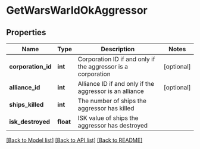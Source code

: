 # GetWarsWarIdOkAggressor

## Properties
Name | Type | Description | Notes
------------ | ------------- | ------------- | -------------
**corporation_id** | **int** | Corporation ID if and only if the aggressor is a corporation | [optional] 
**alliance_id** | **int** | Alliance ID if and only if the aggressor is an alliance | [optional] 
**ships_killed** | **int** | The number of ships the aggressor has killed | 
**isk_destroyed** | **float** | ISK value of ships the aggressor has destroyed | 

[[Back to Model list]](../README.md#documentation-for-models) [[Back to API list]](../README.md#documentation-for-api-endpoints) [[Back to README]](../README.md)


